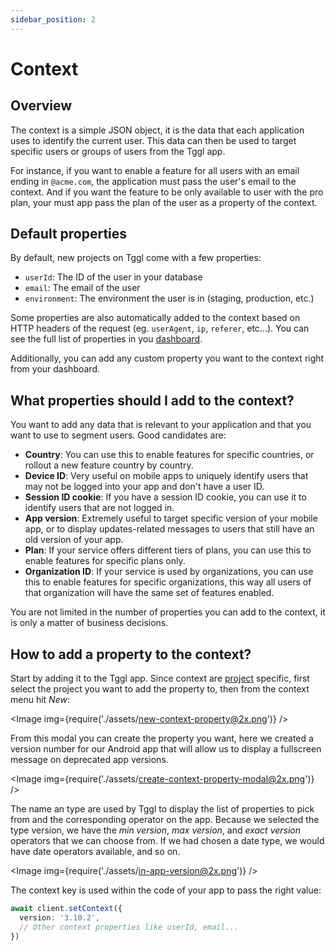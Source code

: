 ```yaml
---
sidebar_position: 2
---
```


# Context

## Overview

The context is a simple JSON object, it is the data that each application 
uses to identify the current 
user. This data can then be used to target specific users or groups of users 
from the Tggl app. 

For instance, if you want to enable a feature for all users with an email 
ending in `@acme.com`, the application must pass the user's email to the 
context. And if you want the feature to be only available to user with the 
pro plan, your must app pass the plan of the user as a property of the context.

## Default properties

By default, new projects on Tggl come with a
few properties:
- `userId`: The ID of the user in your database
- `email`: The email of the user
- `environment`: The environment the user is in (staging, production, etc.)

Some properties are also automatically added to the context based on HTTP 
headers of the request (eg. `userAgent`, `ip`, `referer`, etc...). You can see 
the full list of properties in you 
[dashboard](https://app.tggl.io/projects/default/context).

Additionally, you can add any custom property you want to the context right 
from your dashboard. 

## What properties should I add to the context?

You want to add any data that is relevant to your application and that you 
want to use to segment users. Good candidates are:
- **Country**: You can use this to enable features for specific countries, or 
  rollout a new feature country by country.
- **Device ID**: Very useful on mobile apps to uniquely identify users that may 
  not be logged into your app and don't have a user ID.
- **Session ID cookie**: If you have a session ID cookie, you can use it to 
  identify users that are not logged in.
- **App version**: Extremely useful to target specific version of your mobile 
  app, or to display updates-related messages to users that still have an 
  old version of your app.
- **Plan**: If your service offers different tiers of plans, you can use this 
  to enable features for specific plans only.
- **Organization ID**: If your service is used by organizations, you can use 
  this to enable features for specific organizations, this way all users of 
  that organization will have the same set of features enabled.

You are not limited in the number of properties you can add to the context, 
it is only a matter of business decisions. 

## How to add a property to the context?

Start by adding it to the Tggl app. Since context are [project](./projects) 
specific, first select the project you want to add the property to, then 
from the context menu hit _New_:

<Image img={require('./assets/new-context-property@2x.png')} />

From this modal you can create the property you want, here we created a 
version number for our Android app that will allow us to display a 
fullscreen message on deprecated app versions.

<Image img={require('./assets/create-context-property-modal@2x.png')} />

The name an type are used by Tggl to display the list of properties to pick 
from and the corresponding operator on the app. Because we selected the type 
version, we have the _min version_, _max version_, and _exact version_ 
operators that we can choose from. If we had chosen a date type, we would 
have date operators available, and so on.

<Image img={require('./assets/in-app-version@2x.png')} />

The context key is used within the code of your app to pass the right value:
```ts
await client.setContext({
  version: '3.10.2',
  // Other context properties like userId, email...
})
```